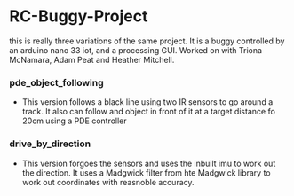 # RC-Buggy-Project

this is really three variations of the same project. It is a buggy controlled by an arduino nano 33 iot, and a processing GUI.
Worked on with Triona McNamara, Adam Peat and Heather Mitchell.

### pde_object_following
- This version follows a black line using two IR sensors to go around a track. It also can follow and object in front of it at a target distance fo 20cm using a PDE controller

### drive_by_direction
- This version forgoes the sensors and uses the inbuilt imu to work out the direction. It uses a Madgwick filter from hte Madgwick library to work out coordinates with reasnoble accuracy.



